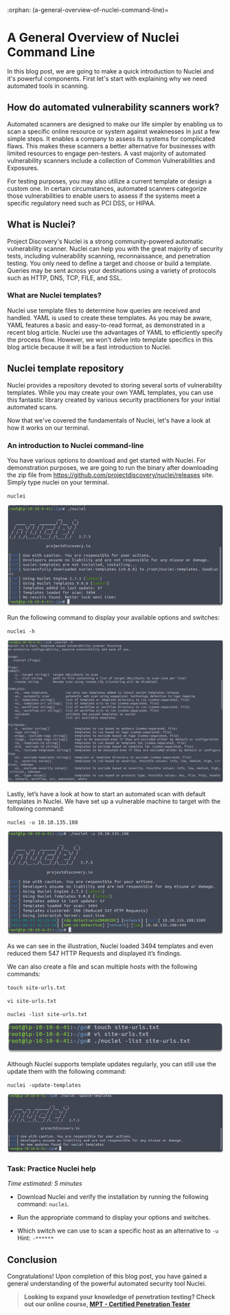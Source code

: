 :orphan:
(a-general-overview-of-nuclei-command-line)=

# A General Overview of Nuclei Command Line

In this blog post, we are going to make a quick introduction to Nuclei and it's powerful components. First let's start with explaining why we need automated tools in scanning.

## How do automated vulnerability scanners work?

Automated scanners are designed to make our life simpler by enabling us to scan a specific online resource or system against weaknesses in just a few simple steps. It enables a company to assess its systems for complicated flaws. This makes these scanners a better alternative for businesses with limited resources to engage pen-testers. A vast majority of automated vulnerability scanners include a collection of Common Vulnerabilities and Exposures.

For testing purposes, you may also utilize a current template or design a custom one. In certain circumstances, automated scanners categorize those vulnerabilities to enable users to assess if the systems meet a specific regulatory need such as PCI DSS, or HIPAA.

## What is Nuclei?

Project Discovery's Nuclei is a strong community-powered automatic vulnerability scanner. Nuclei can help you with the great majority of security tests, including vulnerability scanning, reconnaissance, and penetration testing. You only need to define a target and choose or build a template. Queries may be sent across your destinations using a variety of protocols such as HTTP, DNS, TCP, FILE, and SSL.

### What are Nuclei templates?

Nuclei use template files to determine how queries are received and handled. YAML is used to create these templates. As you may be aware, YAML features a basic and easy-to-read format, as demonstrated in a recent blog article. Nuclei use the advantages of YAML to efficiently specify the process flow. However, we won't delve into template specifics in this blog article because it will be a fast introduction to Nuclei.

## Nuclei template repository

Nuclei provides a repository devoted to storing several sorts of vulnerability templates. While you may create your own YAML templates, you can use this fantastic library created by various security practitioners for your initial automated scans.

Now that we've covered the fundamentals of Nuclei, let's have a look at how it works on our terminal.

### An introduction to Nuclei command-line

You have various options to download and get started with Nuclei. For demonstration purposes, we are going to run the binary after downloading the zip file from https://github.com/projectdiscovery/nuclei/releases site. Simply type nuclei on your terminal.

`nuclei`

![nuclei](images/nuclei-command-line-9.png)

Run the following command to display your available options and switches:

`nuclei -h`

![nuclei](images/nuclei-command-line-10.png)

Lastly, let’s have a look at how to start an automated scan with default templates in Nuclei. We have set up a vulnerable machine to target with the following command:

`nuclei -u 10.10.135.108`

![nuclei](images/nuclei-command-line-11.png)

As we can see in the illustration, Nuclei loaded 3494 templates and even reduced them 547 HTTP Requests and displayed it’s findings.

We can also create a file and scan multiple hosts with the following commands:

`touch site-urls.txt`

`vi site-urls.txt`

`nuclei -list site-urls.txt`

![nuclei](images/nuclei-command-line-13.png)

Although Nuclei supports template updates regularly, you can still use the update them with the following command:

`nuclei -update-templates`

![nuclei](images/nuclei-command-line-12.png)

### Task: Practice Nuclei help

_Time estimated: 5 minutes_

- Download Nuclei and verify the installation by running the following command: `nuclei`.

- Run the appropriate command to display your options and switches.

- Which switch we can use to scan a specific host as an alternative to `-u`
  Hint: `-******`

## Conclusion

Congratulations! Upon completion of this blog post, you have gained a general understanding of the powerful automated security tool Nuclei.

> **Looking to expand your knowledge of penetration testing? Check out our online course, [MPT - Certified Penetration Tester](https://www.mosse-institute.com/certifications/mpt-certified-penetration-tester.html)**
